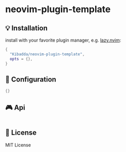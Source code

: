 # neovim-plugin-template

## 💡 Installation

install with your favorite plugin manager, e.g. [lazy.nvim](https://github.com/folke/lazy.nvim):

```lua
{
  "Kibadda/neovim-plugin-template",
  opts = {},
}
```

## 🔧 Configuration

```lua
{}
```

## 🎮 Api

```lua
```

## 📝 License

MIT License
